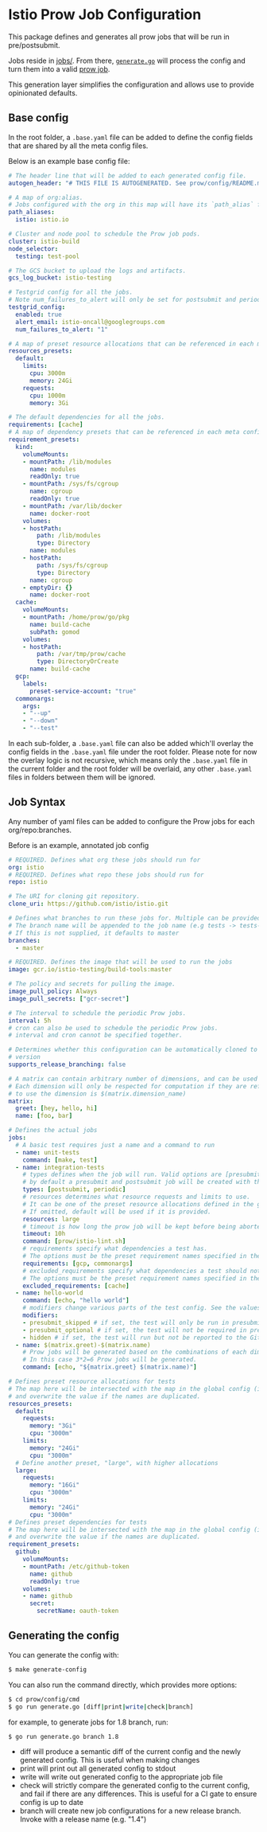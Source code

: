 # Istio Prow Job Configuration

This package defines and generates all prow jobs that will be run in pre/postsubmit.

Jobs reside in [jobs/](./jobs/). From there, [`generate.go`](./generate.go) will process the config and turn them into a valid [prow job](https://github.com/kubernetes/test-infra/blob/master/prow/jobs.md).

This generation layer simplifies the configuration and allows use to provide opinionated defaults.

## Base config

In the root folder, a `.base.yaml` file can be added to define the config fields that are shared by all the meta config files.

Below is an example base config file:

```yaml
# The header line that will be added to each generated config file.
autogen_header: "# THIS FILE IS AUTOGENERATED. See prow/config/README.md\n"

# A map of org:alias.
# Jobs configured with the org in this map will have its `path_alias` field.
path_aliases:
  istio: istio.io

# Cluster and node pool to schedule the Prow job pods.
cluster: istio-build
node_selector:
  testing: test-pool

# The GCS bucket to upload the logs and artifacts.
gcs_log_bucket: istio-testing

# Testgrid config for all the jobs.
# Note num_failures_to_alert will only be set for postsubmit and periodic jobs.
testgrid_config:
  enabled: true
  alert_email: istio-oncall@googlegroups.com
  num_failures_to_alert: "1"

# A map of preset resource allocations that can be referenced in each meta config file.
resources_presets:
  default:
    limits:
      cpu: 3000m
      memory: 24Gi
    requests:
      cpu: 1000m
      memory: 3Gi

# The default dependencies for all the jobs.
requirements: [cache]
# A map of dependency presets that can be referenced in each meta config file.
requirement_presets:
  kind:
    volumeMounts:
    - mountPath: /lib/modules
      name: modules
      readOnly: true
    - mountPath: /sys/fs/cgroup
      name: cgroup
      readOnly: true
    - mountPath: /var/lib/docker
      name: docker-root
    volumes:
    - hostPath:
        path: /lib/modules
        type: Directory
      name: modules
    - hostPath:
        path: /sys/fs/cgroup
        type: Directory
      name: cgroup
    - emptyDir: {}
      name: docker-root
  cache:
    volumeMounts:
    - mountPath: /home/prow/go/pkg
      name: build-cache
      subPath: gomod
    volumes:
    - hostPath:
        path: /var/tmp/prow/cache
        type: DirectoryOrCreate
      name: build-cache
  gcp:
    labels:
      preset-service-account: "true"
  commonargs:
    args:
    - "--up"
    - "--down"
    - "--test"
```

In each sub-folder, a `.base.yaml` file can also be added which'll overlay the
config fields in the `.base.yaml` file under the root folder. Please note for
now the overlay logic is not recursive, which means only the `.base.yaml` file
in the current folder and the root folder will be overlaid, any other
`.base.yaml` files in folders between them will be ignored.

## Job Syntax

Any number of yaml files can be added to configure the Prow jobs for each org/repo:branches.

Before is an example, annotated job config

```yaml
# REQUIRED. Defines what org these jobs should run for
org: istio
# REQUIRED. Defines what repo these jobs should run for
repo: istio

# The URI for cloning git repository.
clone_uri: https://github.com/istio/istio.git

# Defines what branches to run these jobs for. Multiple can be provided
# The branch name will be appended to the job name (e.g tests -> tests-master)
# If this is not supplied, it defaults to master
branches:
  - master

# REQUIRED. Defines the image that will be used to run the jobs
image: gcr.io/istio-testing/build-tools:master

# The policy and secrets for pulling the image.
image_pull_policy: Always
image_pull_secrets: ["gcr-secret"]

# The interval to schedule the periodic Prow jobs.
interval: 5h
# cron can also be used to schedule the periodic Prow jobs.
# interval and cron cannot be specified together.

# Determines whether this configuration can be automatically cloned to create a release branch
# version
supports_release_branching: false

# A matrix can contain arbitrary number of dimensions, and can be used to easily define a combination of Prow jobs.
# Each dimension will only be respected for computation if they are referenced in the Prow job config, and the syntax
# to use the dimension is $(matrix.dimension_name)
matrix:
  greet: [hey, hello, hi]
  name: [foo, bar]

# Defines the actual jobs
jobs:
  # A basic test requires just a name and a command to run
  - name: unit-tests
    command: [make, test]
  - name: integration-tests
    # types defines when the job will run. Valid options are [presubmit, postsubmit, periodic].
    # by default a presubmit and postsubmit job will be created with the same config
    types: [postsubmit, periodic]
    # resources determines what resource requests and limits to use.
    # It can be one of the preset resource allocations defined in the global config and file config.
    # If omitted, default will be used if it is provided.
    resources: large
    # timeout is how long the prow job will be kept before being aborted.
    timeout: 10h
    command: [prow/istio-lint.sh]
    # requirements specify what dependencies a test has.
    # The options must be the preset requirement names specified in the requirement_presets field in the global config and file config.
    requirements: [gcp, commonargs]
    # excluded_requirements specify what dependencies a test should not have.
    # The options must be the preset requirement names specified in the requirement_presets field in the global config and file config.
    excluded_requirements: [cache]
  - name: hello-world
    command: [echo, "hello world"]
    # modifiers change various parts of the test config. See the values below
    modifiers:
    - presubmit_skipped # if set, the test will only be run in presubmit by explicitly calling /test on it
    - presubmit_optional # if set, the test will not be required in presubmit
    - hidden # if set, the test will run but not be reported to the GitHub UI
  - name: $(matrix.greet)-$(matrix.name)
    # Prow jobs will be generated based on the combinations of each dimension.
    # In this case 3*2=6 Prow jobs will be generated.
    command: [echo, "${matrix.greet} $(matrix.name)"]

# Defines preset resource allocations for tests
# The map here will be intersected with the map in the global config (if there is),
# and overwrite the value if the names are duplicated.
resources_presets:
  default:
    requests:
      memory: "3Gi"
      cpu: "3000m"
    limits:
      memory: "24Gi"
      cpu: "3000m"
  # Define another preset, "large", with higher allocations
  large:
    requests:
      memory: "16Gi"
      cpu: "3000m"
    limits:
      memory: "24Gi"
      cpu: "3000m"
# Defines preset dependencies for tests
# The map here will be intersected with the map in the global config (if there is),
# and overwrite the value if the names are duplicated.
requirement_presets:
  github:
    volumeMounts:
    - mountPath: /etc/github-token
      name: github
      readOnly: true
    volumes:
    - name: github
      secret:
        secretName: oauth-token
```

## Generating the config

You can generate the config with:

```bash
$ make generate-config
```

You can also run the command directly, which provides more options:

```bash
$ cd prow/config/cmd
$ go run generate.go [diff|print|write|check|branch]
```

for example, to generate jobs for 1.8 branch, run:

```bash
$ go run generate.go branch 1.8
```

* diff will produce a semantic diff of the current config and the newly generated config. This is useful when making changes
* print will print out all generated config to stdout
* write will write out generated config to the appropriate job file
* check will strictly compare the generated config to the current config, and fail if there are any differences. This is useful for a CI gate to ensure config is up to date
* branch will create new job configurations for a new release branch. Invoke with a release name (e.g. "1.4")
